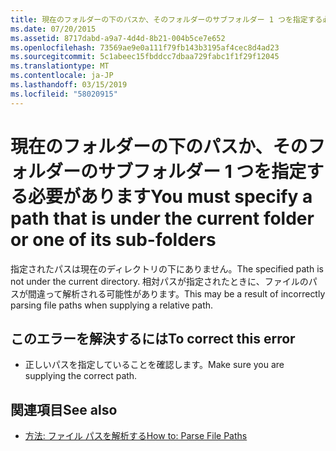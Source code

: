 ```yaml
---
title: 現在のフォルダーの下のパスか、そのフォルダーのサブフォルダー 1 つを指定する必要があります
ms.date: 07/20/2015
ms.assetid: 8717dabd-a9a7-4d4d-8b21-004b5ce7e652
ms.openlocfilehash: 73569ae9e0a111f79fb143b3195af4cec8d4ad23
ms.sourcegitcommit: 5c1abeec15fbddcc7dbaa729fabc1f1f29f12045
ms.translationtype: MT
ms.contentlocale: ja-JP
ms.lasthandoff: 03/15/2019
ms.locfileid: "58020915"
---
```

# <a name="you-must-specify-a-path-that-is-under-the-current-folder-or-one-of-its-sub-folders"></a><span data-ttu-id="16320-102">現在のフォルダーの下のパスか、そのフォルダーのサブフォルダー 1 つを指定する必要があります</span><span class="sxs-lookup"><span data-stu-id="16320-102">You must specify a path that is under the current folder or one of its sub-folders</span></span>
<span data-ttu-id="16320-103">指定されたパスは現在のディレクトリの下にありません。</span><span class="sxs-lookup"><span data-stu-id="16320-103">The specified path is not under the current directory.</span></span> <span data-ttu-id="16320-104">相対パスが指定されたときに、ファイルのパスが間違って解析される可能性があります。</span><span class="sxs-lookup"><span data-stu-id="16320-104">This may be a result of incorrectly parsing file paths when supplying a relative path.</span></span>  
  
## <a name="to-correct-this-error"></a><span data-ttu-id="16320-105">このエラーを解決するには</span><span class="sxs-lookup"><span data-stu-id="16320-105">To correct this error</span></span>  
  
-   <span data-ttu-id="16320-106">正しいパスを指定していることを確認します。</span><span class="sxs-lookup"><span data-stu-id="16320-106">Make sure you are supplying the correct path.</span></span>  
  
## <a name="see-also"></a><span data-ttu-id="16320-107">関連項目</span><span class="sxs-lookup"><span data-stu-id="16320-107">See also</span></span>

- [<span data-ttu-id="16320-108">方法: ファイル パスを解析する</span><span class="sxs-lookup"><span data-stu-id="16320-108">How to: Parse File Paths</span></span>](../../visual-basic/developing-apps/programming/drives-directories-files/how-to-parse-file-paths.md)
